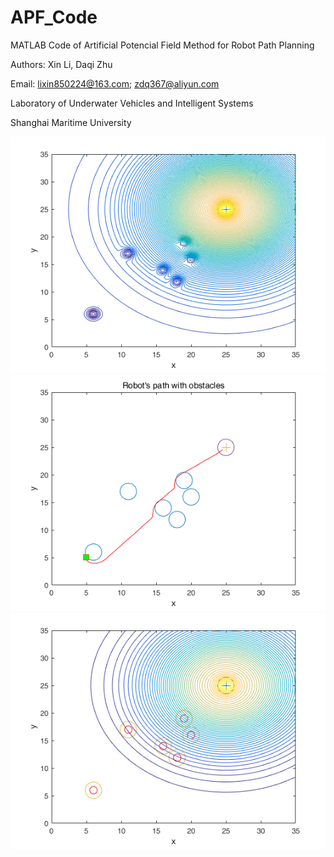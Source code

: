 # APF_Code

MATLAB Code of Artificial Potencial Field Method for Robot Path Planning

Authors: Xin Li, Daqi Zhu

Email: lixin850224@163.com; zdq367@aliyun.com

Laboratory of Underwater Vehicles and Intelligent Systems

Shanghai Maritime University

![apf-1](apf-1.png)
![apf-2](apf-2.png)
![apf-3](apf.png)


